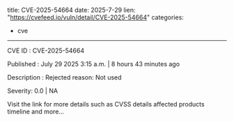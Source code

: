  
title: CVE-2025-54664
date: 2025-7-29
lien: "https://cvefeed.io/vuln/detail/CVE-2025-54664"
categories:
  - cve
---

CVE ID : CVE-2025-54664

Published :  July 29
2025
3:15 a.m. | 8 hours
43 minutes ago

Description : Rejected reason: Not used

Severity: 0.0 | NA

Visit the link for more details
such as CVSS details
affected products
timeline
and more...

